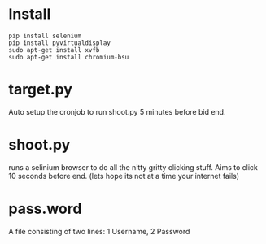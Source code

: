 # Install
```
pip install selenium
pip install pyvirtualdisplay
sudo apt-get install xvfb
sudo apt-get install chromium-bsu

```


# target.py
Auto setup the cronjob to run shoot.py 5 minutes before bid end. 

# shoot.py
runs a selinium browser to do all the nitty gritty clicking stuff. 
Aims to click 10 seconds before end. 
(lets hope its not at a time your internet fails)

# pass.word

A file consisting of two lines: 1 Username, 2 Password
